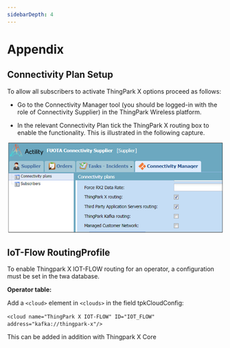 ```yaml
---
sidebarDepth: 4
---
```


# Appendix

## Connectivity Plan Setup

To allow all subscribers to activate ThingPark X options proceed as follows:

+	Go to the Connectivity Manager tool (you should be logged-in with the role of  Connectivity Supplier) in the ThingPark Wireless platform.

+	In the relevant Connectivity Plan tick the ThingPark X routing box to enable the functionality. This is illustrated in the following capture.

![img](./images/enableRoutingBox.png)

## IoT-Flow RoutingProfile

To enable Thingpark X IOT-FLOW routing for an operator, a configuration must be set in the twa database.

**Operator table:**

Add a ```<cloud>``` element in ```<clouds>``` in the field tpkCloudConfig: 

```<cloud name="ThingPark X IOT-FLOW" ID="IOT_FLOW" address="kafka://thingpark-x"/>```

This can be added in addition with Thingpark X Core

[comment]: <> (<hyvor></hyvor>)
